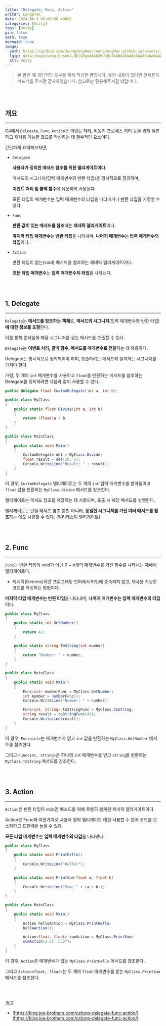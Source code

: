 ```yaml
---
title: "Delegate, Func, Action"
writer: Langerak
date: 2024-06-9 06:00:00 +0800
categories: [Unity]
tags: [Unity]
pin: false
math: true
mermaid: true
image:
  path: https://github.com/JeongJongMun/JeongJongMun.github.io/assets/101979073/e753266b-b0f8-4c4d-9361-f0e8802987d2
  lqip: data:image/webp;base64,UklGRpoAAABXRUJQVlA4WAoAAAAQAAAADwAABwAAQUxQSDIAAAARL0AmbZurmr57yyIiqE8oiG0bejIYEQTgqiDA9vqnsUSI6H+oAERp2HZ65qP/VIAWAFZQOCBCAAAA8AEAnQEqEAAIAAVAfCWkAALp8sF8rgRgAP7o9FDvMCkMde9PK7euH5M1m6VWoDXf2FkP3BqV0ZYbO6NA/VFIAAAA
  alt: Unity
---
```


> 본 글은 제 개인적인 공부를 위해 작성한 글입니다. 틀린 내용이 있다면 언제든지 피드백을 주시면 감사하겠습니다. 참고로만 활용해주시길 바랍니다.

<br/><br/>

## 개요

---

C#에서 `Delegate`, `Func`, `Action`은 이벤트 처리, 비동기 프로세스 처리 등을 위해 유연하고 재사용 가능한 코드를 작성하는 데 필수적인 요소이다.

간단하게 요약해보자면,

- `Delegate`
    
    **사용자가 정의한 메서드 참조를 위한 델리게이트이다.**
    
    메서드의 시그니처(입력 매개변수와 반환 타입)을 명시적으로 정의하며,
    
    **이벤트 처리 및 콜백 함수**에 유용하게 사용된다.
    
    모든 타입의 매개변수는 입력 매개변수의 타입을 나타내거나 반환 타입을 지정할 수 있다.
    
- `Func`
    
    **반환 값이 있는 메서드를 참조**하는 **제네릭 델리게이트**이다.
    
    **마지막 타입 매개변수는 반환 타입**을 나타내며, **나머지 매개변수는 입력 매개변수의 타입**이다.
    
- `Action`
    
    반환 타입이 없는(void) 메서드를 참조하는 제네릭 델리게이트이다.
    
    **모든 타입 매개변수**는 **입력 매개변수의 타입**을 나타낸다.
    
<br/><br/>

## 1. Delegate

---

`Delegate`는 **메서드를 참조하는 객체**로, **메서드의 시그니처**(입력 매개변수와 반환 타입)**에 대한 정보를 포함**한다.

이를 통해 런타임에 해당 시그니처를 갖는 메서드를 호출할 수 있다.

`Delegate`는 **이벤트 처리, 콜백 함수, 메서드를 매개변수로 전달**하는 데 유용하다.

Delegate는 명시적으로 정의되어야 하며, 호출하려는 메서드와 일치하는 시그니처를 가져야 한다.

가령, 두 개의 `int` 매개변수를 사용하고 `float`를 반환하는 메서드를 참조하는 Delegate를 정의하려면 다음과 같이 사용할 수 있다.

```csharp
public delegate float CustomDelegate(int a, int b);

public class MyClass
{
    public static float Divide(int a, int b)
    {
        return (float)a / b;
    }
}

public class MainClass
{
    public static void Main()
    {
        CustomDelegate del = MyClass.Divide;
        float result = del(10, 5);
        Console.WriteLine("Result: " + result);
    }
}
```

이 경우, `CustomDelegate` 델리게이트는 두 개의 `int` 입력 매개변수를 받아들이고 `float` 값을 반환하는 `MyClass.Divide` 메서드를 참조한다.

델리게이트는 메서드 참조를 저장하는 데 사용되며, 호출 시 해당 메서드를 실행한다.

델리게이트는 단일 메서드 참조 뿐만 아니라, **동일한 시그니처를 가진 여러 메서드를 참조**하는 데도 사용할 수 있다. (멀티캐스팅 델리게이트)

<br/><br/>

## 2. Func

---

`Func`는 반환 타입이 void가 아닌 0 ~ n개의 매개변수를 가진 함수를 나타내는 제네릭 델리게이트다.

- 제네릭(Generic)이란 프로그래밍 언어에서 타입에 종속되지 않고, 재사용 가능한 코드를 작성하는 방법이다.

**마지막 타입 매개변수는 반환 타입**을 나타내며, **나머지 매개변수는 입력 매개변수의 타입**이다.

```csharp
public class MyClass
{
    public static int GetNumber()
    {
        return 42;
    }

    public static string ToString(int number)
    {
        return "Number: " + number;
    }
}

public class MainClass
{
    public static void Main()
    {
        Func<int> numberFunc = MyClass.GetNumber;
        int number = numberFunc();
        Console.WriteLine("Number: " + number);

        Func<int, string> toStringFunc = MyClass.ToString;
        string result = toStringFunc(42);
        Console.WriteLine(result);
    }
}
```

이 경우, `Func<int>`는 매개변수가 없고 `int` 값을 반환하는 `MyClass.GetNumber` 메서드를 참조한다.

그리고 `Func<int, string>`은 하나의 `int` 매개변수를 받고 `string`을 반환하는 `MyClass.ToString` 메서드를 참조한다.

<br/><br/>

## 3. Action

---

`Action`은 반환 타입이 void인 메소드를 위해 특별히 설계된 제네릭 델리게이트이다.

Action은 Func와 마찬가지로 사용자 정의 델리게이트 대신 사용할 수 있어 코드를 간소화하고 표현력을 높일 수 있다.

**모든 타입 매개변수**는 **입력 매개변수의 타입**을 나타낸다.

```csharp
public class MyClass
{
    public static void PrintHello()
    {
        Console.WriteLine("Hello!");
    }

    public static void PrintSum(float a, float b)
    {
        Console.WriteLine("Sum: " + (a + b));
    }
}

public class MainClass
{
    public static void Main()
    {
        Action helloAction = MyClass.PrintHello;
        helloAction();

        Action<float, float> sumAction = MyClass.PrintSum;
        sumAction(3.5f, 5.5f);
    }
}
```

이 경우, `Action`은 매개변수가 없는 `MyClass.PrintHello` 메서드를 참조한다.

그리고 `Action<float, float>`는 두 개의 `float` 매개변수를 받는 `MyClass.PrintSum` 메서드를 참조한다.

<br/><br/>

_참고_

- [https://blog.joe-brothers.com/csharp-delegate-func-action/](https://blog.joe-brothers.com/csharp-delegate-func-action/)
